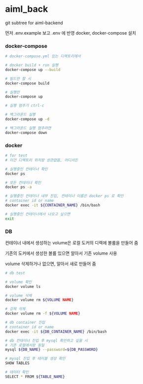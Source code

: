 # aiml_back

git subtree for aiml-backend

먼저 .env.example 보고 .env 에 반영
docker, docker-compose 설치

### docker-compose

```bash
# docker-compose.yml 있는 디렉토리에서

# docker build + run 실행
docker-compose up --build

# 빌드만 할 시
docker-compose build

# 실행만
docker-compose up

# 실행 멈추기 ctrl-c

# 백그라운드 실행
docker-compose up -d

# 백그라운드 실행 멈추려면
docker-compose down
```


### docker

```bash
# for test
# 이건 디렉토리 위치랑 상관없음, 어디서든

# 실행중인 컨테이너 확인
docker ps

# 모든 컨테이너 확인
docker ps -a

# 실행중인 컨테이너 내부 진입, 컨테이너 이름은 docker ps 로 확인
# container id or name
docker exec -it ${CONTAINER_NAME} /bin/bash

# 실행중인 컨테이너에서 나오고 싶으면
exit
```


### DB

컨테이너 내에서 생성하는 volume은 로컬 도커의 디렉에 볼륨을 만들어 줌

기존의 도커에서 생성한 볼륨 있으면 알아서 기존 volume 사용

volume 삭제하거나 없으면, 알아서 새로 만들어 줌

```bash
# db test

# volume 확인
docker volume ls

# volume 삭제
docker volume rm ${VOLUME NAME}

# 강제 삭제
docker volume rm -f ${VOLUME NAME}

# db container 진입
# container id or name
docker exec -it ${DB_CONTAINER_NAME} /bin/bash

# db 컨테이너 진입 후 mysql 확인하고 싶을 시
# 기존 로컬에서랑 동일
mysql ${DB_NAME} --password=${DB_PASSWORD}

# mysql 진입 후 테이블 생성 확인
SHOW TABLES

# 데이터 확인
SELECT * FROM ${TABLE_NAME}
```
